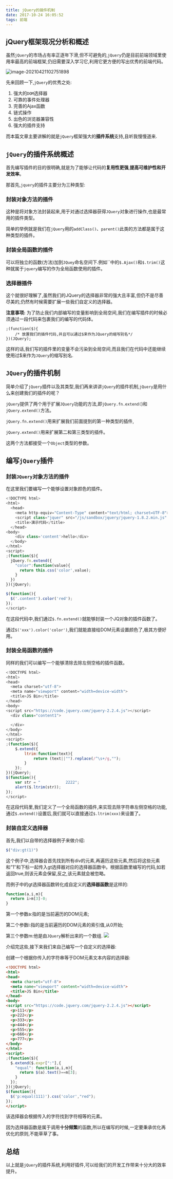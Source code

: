 ```yaml
---
title: jQuery的插件机制
date: 2017-10-24 16:05:52
tags: 前端
---
```


## jQuery框架现况分析和概述

虽然`jQuery`的市场占有率正逐年下滑,但不可避免的,`jQuery`仍是目前前端领域里使用率最高的前端框架,仍旧需要深入学习它,利用它更方便的写出优秀的前端代码。

![image-20210421102751898](https://image.xposean.top/20210421102753.png)

先来回顾一下,`jQuery`的优秀之处:
1. 强大的`DOM`选择器
2. 可靠的事件处理器
3. 完善的Ajax函数
4. 链式操作
5. 出色的浏览器兼容性
6. 强大的插件支持

而本篇文章主要讲解的就是`jQuery`框架强大的**插件系统**支持,且听我慢慢道来.

##	`jQuery`的插件系统概述
首先编写插件的目的很明确,就是为了能够让代码的**复用性更强**,**提高可维护性和开发效率**。

那首先,`jquery`的插件主要分为三种类型:

###	封装对象方法的插件
这种是将对象方法封装起来,用于对通过选择器获得`JQuery`对象进行操作,也是最常用的插件类型。

简单的举例就是我们在`jQuery`用的`addClass()`、`parent()`此类的方法都是属于这种类型的插件。

###	封装全局函数的插件

可以将独立的函数(方法)加到`JQuey`命名空间下.例如``中的`$.Ajax()`和`$.trim()`这种就属于`jquery`编写的作为全局函数使用的插件。

###	选择器插件

这个就很好理解了,虽然我们的JQuery的选择器非常的强大且丰富,但仍不是尽善尽美的,仍然有时候需要扩展一些我们自定义的选择器。

**注意事项:**
为了防止我们内部编写的变量影响到全局空间,我们在编写插件的时候必须通过一段代码来包裹我们的编写的代码体。

	;(function($){
		/* 放置我们的插件代码,并且可以通过$来作为JQuery的缩写别名*/
	})(JQuery);
这样的话,我们写的插件里的变量不会污染到全局空间,而且我们在代码中还能继续使用过$来作为`JQuery`的缩写别名.

##	`JQuery`的插件机制

简单介绍了`jQuery`插件以及其类型,我们再来讲讲`jQuery`的插件机制,`jQuery`是用什么来创建我们的插件的呢？

`jQuery`提供了两个用于扩展`JQuery`功能的方法,即`jQuery.fn.extend(`)和`jQuery.extend()`方法。

`jQuery.fn.extend()`用来扩展我们前面提到的第一种类型的插件,

`jQuery.extend()`用来扩展第二和第三类型的插件。

这两个方法都接受一个`Object`类型的参数。


##	编写`jQuery`插件

###	封装`JQuery`对象方法的插件
在这里我们要编写一个能够设置对象颜色的插件。

```javascript
<!DOCTYPE html>
<html>
  <head>
    <meta http-equiv="Content-Type" content="text/html; charset=UTF-8">
    <script class="jquer" src="/js/sandbox/jquery/jquery-1.8.2.min.js" type="text/javascript"></script>
    <title>演示代码</title>
  </head>
<body>
    <div class='content'>hello</div>
  </body>
</html>
<script>
;(function($){
  jQuery.fn.extend({
    "color":function(value){
      return this.css('color',value);
    }
  })
})(jQuery);

$(function(){
  $('.content').color('red');
});
</script>
```
在这段代码中,我们通过`$.fn.extend()`就能够封装一个JQ对象的插件函数了。

通过`$('xxx').color('color')`,我们就能直接给DOM元素设置颜色了,极其方便好用。

### 封装全局函数的插件
同样的我们可以编写一个能够清除去除左侧空格的插件函数。

```javascript
<!DOCTYPE html>
<html>
<head>
  <meta charset="utf-8">
  <meta name="viewport" content="width=device-width">
  <title>JS Bin</title>
</head>
<body>
<script src="https://code.jquery.com/jquery-2.2.4.js"></script>
  <div class="content1">
    
  </div>
</body>
</html>
<script>
;(function($){
    $.extend({
        ltrim:function(text){
            return (text||"").replace(/^\s+/g,"");
        }
    });
})(jQuery);
$(function(){
    var str = "           2222";
    alert($.ltrim(str));
});
</script>
```

在这段代码里,我们定义了一个全局函数的插件,来实现去除字符串左侧空格的功能,通过`$.extend()`设置后,我们就可以直接通过`$.ltrim(xxx)`来设置了。


###	封装自定义选择器

首先,我们以自带的选择器例子来做介绍:

```javascript
$("div:gt(1)")
```
这个例子中,选择器会首先找到所有div的元素,再遍历这些元素,然后将这些元素和”1″和下标一起传入gt选择器对应的选择器函数中。根据函数里编写的代码,如若返回true,则该元素会保留,反之,该元素就会被忽略。

而例子中的gt选择器函数转化成自定义的**选择器函数**是这样的:

```javascript
function(a,i,m){
  return i>m[3]-0;
}
```

第一个参数a:指的是当前遍历的DOM元素;

第二个参数i:指的是当前遍历的DOM元素的索引值,从0开始;

第三个参数m:他是由`JQuery`解析出来的一个数组.
![](http://it.dyg.cn/wp-content/uploads/2017/09/%E5%BE%AE%E4%BF%A1%E6%88%AA%E5%9B%BE_20170910170144.png)

介绍完这些,接下来我们来自己编写一个自定义的选择器:

创建一个根据你传入的字符串等于DOM元素文本内容的选择器:

```html
<!DOCTYPE html>
<html>
<head>
  <meta charset="utf-8">
  <meta name="viewport" content="width=device-width">
  <title>JS Bin</title>
</head>
<body>
<script src="https://code.jquery.com/jquery-2.2.4.js"></script>
  <p>111</p>
  <p>222</p>
  <p>333</p>
  <p>444</p>
  <p>555</p>
  <p>666</p>
  <p>777</p>
</body>
</html>
<script>
;(function($){
  $.extend($.expr[":"],{
    "equal": function(a,i,m){
      return $(a).text()==m[3];
    }
  });
})(jQuery);
$(function(){
  $('p:equal(111)').css('color',"red");
});
</script>
```

该选择器会根据传入的字符找到字符相等的元素。

因为选择器函数是属于调用**十分频繁**的函数,所以在编写的时候,一定要秉承优化再优化的原则,不能草草了事。


## 总结

以上就是`jQuery`的插件系统,利用好插件,可以给我们的开发工作带来十分大的效率提升。
